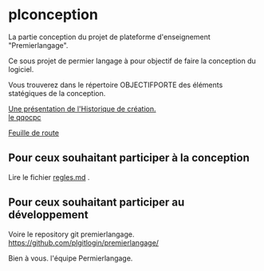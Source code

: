 # plconception
La partie conception du projet de plateforme d'enseignement "Premierlangage".

Ce sous projet de permier langage à pour objectif de faire la conception du logiciel. 

Vous trouverez dans le répertoire OBJECTIFPORTE des éléments statégiques de la conception.

[Une présentation de l'Historique de création.](OBJECTIFPORTEE/historique.md)   
[le qqocpc](OBJECTIFPORTEE/lettredecadrage.md)   

[ Feuille de route ](OBJECTIFPORTEE/feuillederoute.md)   




## Pour ceux souhaitant participer à la conception 
Lire le fichier [regles.md](RULES/regles.md) .

## Pour ceux souhaitant participer au développement 
Voire le repository git premierlangage.
https://github.com/plgitlogin/premierlangage/

Bien à vous.
l'équipe Permierlangage.
